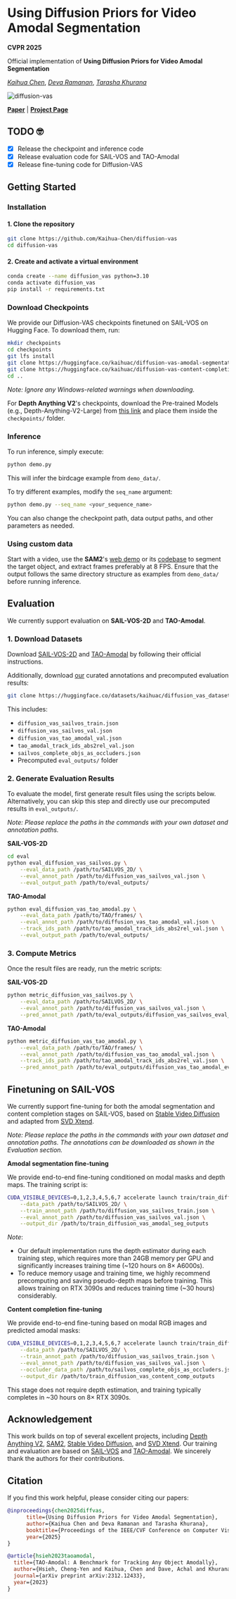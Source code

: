 # Using Diffusion Priors for Video Amodal Segmentation

**CVPR 2025**

Official implementation of <strong>Using Diffusion Priors for Video Amodal Segmentation</strong>

[*Kaihua Chen*](https://www.linkedin.com/in/kaihuac/), [*Deva Ramanan*](https://www.cs.cmu.edu/~deva/), [*Tarasha Khurana*](https://www.cs.cmu.edu/~tkhurana/)

![diffusion-vas](assets/diffusion-vas.gif)

[**Paper**](https://arxiv.org/abs/2412.04623) | [**Project Page**](https://diffusion-vas.github.io)

## TODO 🤓

- [x] Release the checkpoint and inference code 
- [x] Release evaluation code for SAIL-VOS and TAO-Amodal
- [x] Release fine-tuning code for Diffusion-VAS

## Getting Started

### Installation

#### 1. Clone the repository

```bash
git clone https://github.com/Kaihua-Chen/diffusion-vas
cd diffusion-vas
```

#### 2. Create and activate a virtual environment

```bash
conda create --name diffusion_vas python=3.10
conda activate diffusion_vas
pip install -r requirements.txt
```

### Download Checkpoints

We provide our Diffusion-VAS checkpoints finetuned on SAIL-VOS on Hugging Face. To download them, run:

```bash
mkdir checkpoints
cd checkpoints
git lfs install
git clone https://huggingface.co/kaihuac/diffusion-vas-amodal-segmentation
git clone https://huggingface.co/kaihuac/diffusion-vas-content-completion
cd ..
```
*Note: Ignore any Windows-related warnings when downloading.*

For **Depth Anything V2**'s checkpoints, download the Pre-trained Models (e.g., Depth-Anything-V2-Large) from [this link](https://github.com/DepthAnything/Depth-Anything-V2) and place them inside the `checkpoints/` folder.

### Inference

To run inference, simply execute:

```bash
python demo.py
```

This will infer the birdcage example from `demo_data/`.

To try different examples, modify the `seq_name` argument:

```bash
python demo.py --seq_name <your_sequence_name>
```

You can also change the checkpoint path, data output paths, and other parameters as needed.

### Using custom data

Start with a video, use the **SAM2**'s [web demo](https://sam2.metademolab.com/) or its [codebase](https://github.com/facebookresearch/sam2) to segment the target object, and extract frames preferably at 8 FPS. Ensure that the output follows the same directory structure as examples from `demo_data/` before running inference.

## Evaluation

We currently support evaluation on **SAIL-VOS-2D** and **TAO-Amodal**.

### 1. Download Datasets

Download [SAIL-VOS-2D](https://sailvos.web.illinois.edu/_site/index.html) and [TAO-Amodal](https://huggingface.co/datasets/chengyenhsieh/TAO-Amodal) by following their official instructions.

Additionally, download [our](https://huggingface.co/datasets/kaihuac/diffusion_vas_datasets/tree/main) curated annotations and precomputed evaluation results:

```bash
git clone https://huggingface.co/datasets/kaihuac/diffusion_vas_datasets
```

This includes:
- `diffusion_vas_sailvos_train.json`
- `diffusion_vas_sailvos_val.json`
- `diffusion_vas_tao_amodal_val.json`
- `tao_amodal_track_ids_abs2rel_val.json`
- `sailvos_complete_objs_as_occluders.json`
- Precomputed `eval_outputs/` folder

### 2. Generate Evaluation Results

To evaluate the model, first generate result files using the scripts below. Alternatively, you can skip this step and directly use our precomputed results in `eval_outputs/`.

*Note: Please replace the paths in the commands with your own dataset and annotation paths.*

**SAIL-VOS-2D**
```bash
cd eval
python eval_diffusion_vas_sailvos.py \
    --eval_data_path /path/to/SAILVOS_2D/ \
    --eval_annot_path /path/to/diffusion_vas_sailvos_val.json \
    --eval_output_path /path/to/eval_outputs/
```

**TAO-Amodal**
```bash
python eval_diffusion_vas_tao_amodal.py \
    --eval_data_path /path/to/TAO/frames/ \
    --eval_annot_path /path/to/diffusion_vas_tao_amodal_val.json \
    --track_ids_path /path/to/tao_amodal_track_ids_abs2rel_val.json \
    --eval_output_path /path/to/eval_outputs/
```

### 3. Compute Metrics

Once the result files are ready, run the metric scripts:

**SAIL-VOS-2D**
```bash
python metric_diffusion_vas_sailvos.py \
    --eval_data_path /path/to/SAILVOS_2D/ \
    --eval_annot_path /path/to/diffusion_vas_sailvos_val.json \
    --pred_annot_path /path/to/eval_outputs/diffusion_vas_sailvos_eval_results.json
```

**TAO-Amodal**
```bash
python metric_diffusion_vas_tao_amodal.py \
    --eval_data_path /path/to/TAO/frames/ \
    --eval_annot_path /path/to/diffusion_vas_tao_amodal_val.json \
    --track_ids_path /path/to/tao_amodal_track_ids_abs2rel_val.json \
    --pred_annot_path /path/to/eval_outputs/diffusion_vas_tao_amodal_eval_results.json
```

## Finetuning on SAIL-VOS
We currently support fine-tuning for both the amodal segmentation and content completion stages on SAIL-VOS, based on [Stable Video Diffusion](https://huggingface.co/stabilityai/stable-video-diffusion-img2vid-xt) and adapted from [SVD Xtend](https://github.com/pixeli99/SVD_Xtend).

*Note: Please replace the paths in the commands with your own dataset and annotation paths. The annotations can be downloaded as shown in the Evaluation section.*

**Amodal segmentation fine-tuning**

We provide end-to-end fine-tuning conditioned on modal masks and depth maps. The training script is:
```bash
CUDA_VISIBLE_DEVICES=0,1,2,3,4,5,6,7 accelerate launch train/train_diffusion_vas_amodal_segm.py \
    --data_path /path/to/SAILVOS_2D/ \
    --train_annot_path /path/to/diffusion_vas_sailvos_train.json \
    --eval_annot_path /path/to/diffusion_vas_sailvos_val.json \
    --output_dir /path/to/train_diffusion_vas_amodal_seg_outputs
```

*Note*:
* Our default implementation runs the depth estimator during each training step, which requires more than 24GB memory per GPU and significantly increases training time (~120 hours on 8× A6000s).
* To reduce memory usage and training time, we highly recommend precomputing and saving pseudo-depth maps before training. This allows training on RTX 3090s and reduces training time (~30 hours) considerably.

**Content completion fine-tuning**

We provide end-to-end fine-tuning based on modal RGB images and predicted amodal masks:
```bash
CUDA_VISIBLE_DEVICES=0,1,2,3,4,5,6,7 accelerate launch train/train_diffusion_vas_content_comp.py \
    --data_path /path/to/SAILVOS_2D/ \
    --train_annot_path /path/to/diffusion_vas_sailvos_train.json \
    --eval_annot_path /path/to/diffusion_vas_sailvos_val.json \
    --occluder_data_path /path/to/sailvos_complete_objs_as_occluders.json \
    --output_dir /path/to/train_diffusion_vas_content_comp_outputs
```

This stage does not require depth estimation, and training typically completes in ~30 hours on 8× RTX 3090s.

## Acknowledgement

This work builds on top of several excellent projects, including [Depth Anything V2](https://github.com/DepthAnything/Depth-Anything-V2), [SAM2]((https://github.com/facebookresearch/sam2)), [Stable Video Diffusion](https://huggingface.co/stabilityai/stable-video-diffusion-img2vid-xt), and [SVD Xtend](https://github.com/pixeli99/SVD_Xtend). Our training and evaluation are based on [SAIL-VOS](https://sailvos.web.illinois.edu/_site/index.html) and [TAO-Amodal](https://huggingface.co/datasets/chengyenhsieh/TAO-Amodal). We sincerely thank the authors for their contributions.


## Citation

If you find this work helpful, please consider citing our papers:

```bibtex
@inproceedings{chen2025diffvas,
      title={Using Diffusion Priors for Video Amodal Segmentation},
      author={Kaihua Chen and Deva Ramanan and Tarasha Khurana},
      booktitle={Proceedings of the IEEE/CVF Conference on Computer Vision and Pattern Recognition (CVPR)},
      year={2025}
}
```
```bibtex
@article{hsieh2023taoamodal,
  title={TAO-Amodal: A Benchmark for Tracking Any Object Amodally},
  author={Hsieh, Cheng-Yen and Kaihua, Chen and Dave, Achal and Khurana, Tarasha and Ramanan, Deva},
  journal={arXiv preprint arXiv:2312.12433},
  year={2023}
}
```



